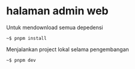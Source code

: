 # halaman admin web

Untuk mendownload semua depedensi

```
~$ pnpm install
```

Menjalankan project lokal selama pengembangan

```
~$ pnpm dev
```
